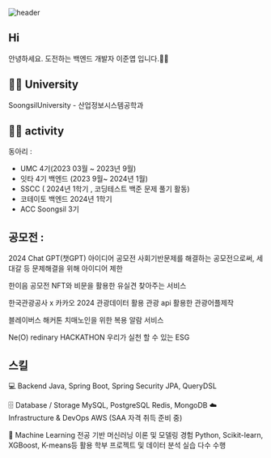 ![header](https://capsule-render.vercel.app/api?type=waving&color=timeGradient&height=200&section=header&text=junnyeop's%20GitHub%20👋&fontSize=70)

## Hi
안녕하세요. 도전하는 백엔드 개발자 이준엽 입니다.🙇‍♂️ 

## 🧑‍🎓 University

SoongsilUniversity - 산업정보시스템공학과


## 👨‍💻 activity

동아리 :
- UMC 4기(2023 03월 ~ 2023년 9월)
- 잇타 4기 백엔드 (2023 9월~ 2024년 1월)
- SSCC ( 2024년 1학기 , 코딩테스트 백준 문제 풀기 활동)
- 코테이토 백엔드 2024년 1학기
- ACC Soongsil 3기

공모전 :
-

2024 Chat GPT(챗GPT) 아이디어 공모전 
사회기반문제를 해결하는 공모전으로써, 세대갈 등 문제해결을 위해 아이디어 제한

한이음 공모전
NFT와 비문을 활용한 유실견 찾아주는 서비스 

한국관광공사 x 카카오 2024 관광데이터 활용 
관광 api 활용한 관광어플제작

블레이버스 해커톤 
치매노인을 위한 복용 알람 서비스

Ne(O) redinary HACKATHON
우리가 실천 할 수 있는 ESG


## 스킬

💻 Backend
Java, Spring Boot, Spring Security
JPA, QueryDSL

🗄️ Database / Storage
MySQL, PostgreSQL
Redis, MongoDB
☁️ Infrastructure & DevOps
AWS (SAA 자격 취득 준비 중)

🧠 Machine Learning
전공 기반 머신러닝 이론 및 모델링 경험
Python, Scikit-learn, XGBoost, K-means등 활용
학부 프로젝트 및 데이터 분석 실습 다수 수행






